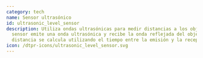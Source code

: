 ```yaml
---
category: tech
name: Sensor ultrasónico
id: ultrasonic_level_sensor
description: Utiliza ondas ultrasónicas para medir distancias a los objetos. El
  sensor emite una onda ultrasónica y recibe la onda reflejada del objeto. La
  distancia se calcula utilizando el tiempo entre la emisión y la recepción.
icon: /dtpr-icons/ultrasonic_level_sensor.svg
---
```

